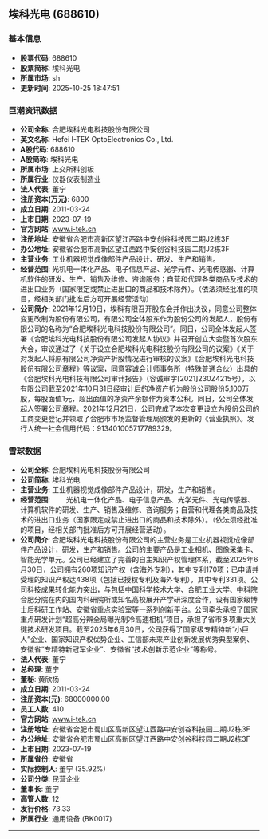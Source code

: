 ## 埃科光电 (688610)

### 基本信息

- **股票代码**: 688610
- **股票简称**: 埃科光电
- **所属市场**: sh
- **更新时间**: 2025-10-25 18:47:51

### 巨潮资讯数据

- **公司全称**: 合肥埃科光电科技股份有限公司
- **英文名称**: Hefei I-TEK OptoElectronics Co., Ltd.
- **A股代码**: 688610
- **A股简称**: 埃科光电
- **所属市场**: 上交所科创板
- **所属行业**: 仪器仪表制造业
- **法人代表**: 董宁
- **注册资本(万元)**: 6800
- **成立日期**: 2011-03-24
- **上市日期**: 2023-07-19
- **官方网站**: www.i-tek.cn
- **注册地址**: 安徽省合肥市高新区望江西路中安创谷科技园二期J2栋3F
- **办公地址**: 安徽省合肥市高新区望江西路中安创谷科技园二期J2栋3F
- **主营业务**: 工业机器视觉成像部件产品设计、研发、生产和销售。
- **经营范围**: 光机电一体化产品、电子信息产品、光学元件、光电传感器、计算机软件的研发、生产、销售及维修、咨询服务；自营和代理各类商品及技术的进出口业务（国家限定或禁止进出口的商品和技术除外）。（依法须经批准的项目，经相关部门批准后方可开展经营活动）
- **公司简介**: 2021年12月19日，埃科有限召开股东会并作出决议，同意公司整体变更改制为股份有限公司，有限公司全体股东作为股份公司的发起人，股份有限公司的名称为“合肥埃科光电科技股份有限公司”。同日，公司全体发起人签署《合肥埃科光电科技股份有限公司发起人协议》并召开创立大会暨首次股东大会，审议通过了《关于设立合肥埃科光电科技股份有限公司的议案》《关于对发起人将原有限公司净资产折股情况进行审核的议案》《合肥埃科光电科技股份有限公司章程》等议案，同意容诚会计师事务所（特殊普通合伙）出具的《合肥埃科光电科技有限公司审计报告》（容诚审字[2021]230Z4215号），以有限公司截至2021年10月31日经审计后的净资产折为股份公司股份5,100万股，每股面值1元，超出面值的净资产余额作为资本公积。同日，公司全体发起人签署公司章程。2021年12月21日，公司完成了本次变更设立为股份公司的工商变更登记并领取了合肥市市场监督管理局颁发的更新的《营业执照》。发行人统一社会信用代码：913401005717789329。

### 雪球数据

- **公司全称**: 合肥埃科光电科技股份有限公司
- **公司简称**: 埃科光电
- **主营业务**: 工业机器视觉成像部件产品设计，研发，生产和销售。
- **经营范围**: 　　光机电一体化产品、电子信息产品、光学元件、光电传感器、计算机软件的研发、生产、销售及维修、咨询服务；自营和代理各类商品及技术的进出口业务（国家限定或禁止进出口的商品和技术除外）。（依法须经批准的项目，经相关部门批准后方可开展经营活动）。
- **公司简介**: 合肥埃科光电科技股份有限公司的主营业务是工业机器视觉成像部件产品设计，研发，生产和销售。公司的主要产品是工业相机、图像采集卡、智能光学单元。公司已经建立了完善的自主知识产权管理体系，截至2025年6月30日，公司拥有260项知识产权（含海外专利），其中专利170项；已申请并受理的知识产权达438项（包括已授权专利及海外专利），其中专利331项。公司科技成果转化能力突出，与包括中国科学技术大学、合肥工业大学、中科院合肥分院在内的国内科研院所或知名高校展开产学研深度合作，设有国家级博士后科研工作站、安徽省重点实验室等一系列创新平台。公司牵头承担了国家重点研发计划“超高分辨全局曝光制冷高速相机”项目，承担了省市多项重大关键技术研发项目。截至2025年6月30日，公司获得了国家级专精特新“小巨人”企业、国家知识产权优势企业、工信部未来产业创新发展优秀典型案例、安徽省“专精特新冠军企业”、安徽省“技术创新示范企业”等称号。
- **法人代表**: 董宁
- **总经理**: 董宁
- **董秘**: 黄欣杨
- **成立日期**: 2011-03-24
- **注册资本(元)**: 68000000.00
- **员工人数**: 410
- **官方网站**: www.i-tek.cn
- **注册地址**: 安徽省合肥市蜀山区高新区望江西路中安创谷科技园二期J2栋3F
- **办公地址**: 安徽省合肥市蜀山区高新区望江西路中安创谷科技园二期J2栋3F
- **上市日期**: 2023-07-19
- **所属省份**: 安徽省
- **实际控制人**: 董宁 (35.92%)
- **公司分类**: 民营企业
- **董事长**: 董宁
- **高管人数**: 12
- **发行价格**: 73.33
- **所属行业**: 通用设备 (BK0017)

---
